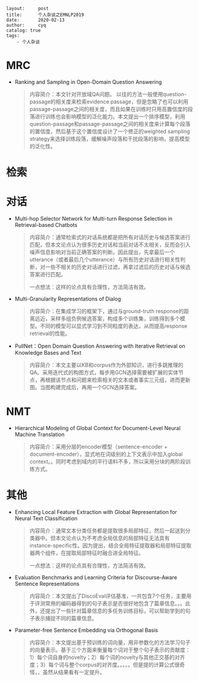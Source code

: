 ```
layout:     post
title:      个人杂谈之EMNLP2019
date:       2020-02-13
author:     cyq
catalog: true
tags:
    - 个人杂谈
```





# MRC

- Ranking and Sampling in Open-Domain Question Answering

  > 内容简介：本文针对开放域QA问题。 以往的方法一般使用question-passage的相关度来检索evidence passage，但是忽略了也可以利用passage-passage之间的相关度，而且如果在训练时只用高置信度的段落进行训练也会影响模型的泛化能力。本文提出一个排序模型，利用question-passage和passage-passage之间的相关度来计算每个段落的置信度，然后基于这个置信度设计了一个修正的weighted sampling strategy来选择训练段落，缓解噪声段落和干扰段落的影响，提高模型的泛化性。





# 检索





# 对话

- Multi-hop Selector Network for Multi-turn Response Selection in Retrieval-based Chatbots

  > 内容简介：通常检索式的对话系统都是把所有对话历史与候选答案进行匹配，但本文论点认为很多历史对话和当前对话不太相关，反而会引入噪声信息影响对当前正确答案的判断。因此提出，先拿最后一个utterance（或者最后几个utterance）与所有历史对话进行相关性判断，对一些不相关的历史对话进行过滤，再拿过滤后的历史对话与候选答案进行匹配。
  >
  > 一点想法：这样的论点具有合理性，方法简洁有效。

- Multi-Granularity Representations of Dialog

  > 内容简介：在集成学习的框架下，通过与ground-truth response的距离远近，采样多组负例候选答案，构成多个训练集，训练得到多个模型。不同的模型可以显式学习到不同粒度的表达，从而提高response retrieval的性能。

- PullNet：Open Domain Question Answering with Iterative Retrieval on Knowledge Bases and Text

  > 内容简介：本文主要以KB和corpus作为外部知识，进行多跳推理的QA。采用迭代式的构图方式，每步用GCN选择需要被扩展的实体节点，再根据该节点和问题来检索相关的文本或者事实三元组，进而更新图。当图构建完成后，再用一个GCN选择答案。





# NMT

- Hierarchical Modeling of Global Context for Document-Level Neural Machine Translation

  > 内容简介：采用分层的encoder模型（sentence-encoder + document-encoder），显式地在词级别的上下文表示中加入global context。。同时考虑到域内的平行语料不多，所以采用分块的两阶段训练方式。



# 其他

- Enhancing Local Feature Extraction with Global Representation for Neural Text Classification

  > 内容简介：通常文本分类任务都是提取很多局部特征，然后一起送到分类器中。但本文论点认为不考虑全局信息的局部特征无法具有instance-specific性。因为提出，结合全局特征提取器和局部特征提取器两个组件，在提取局部特征时融合进全局特征。
  >
  > 一点想法：这样的论点具有合理性，方法简洁有效。

- Evaluation Benchmarks and Learning Criteria for Discourse-Aware Sentence Representations

  > 内容简介：本文提出了DiscoEval评估基准，一共包含7个任务，主要用于评测常用的编码器得到的句子表示是否很好地包含了篇章信息。。。此外，还提出了一些针对篇章信息的多任务训练目标，可以帮助学到的句子表示捕捉不同的篇章信息。

- Parameter-free Sentence Embedding via Orthogonal Basis

  > 内容简介：本文提出基于预训练的词向量，用非参数化的方法学习句子的向量表示。基于三个方面来衡量每个词对于整个句子表示的贡献度：1）每个词自身的novelty；2）每个词的novelty与其他正交基的对齐度；3）每个词与整个corpus的对齐度。。。。。但是提的计算公式很奇怪，，虽然从结果看有一定提升。









